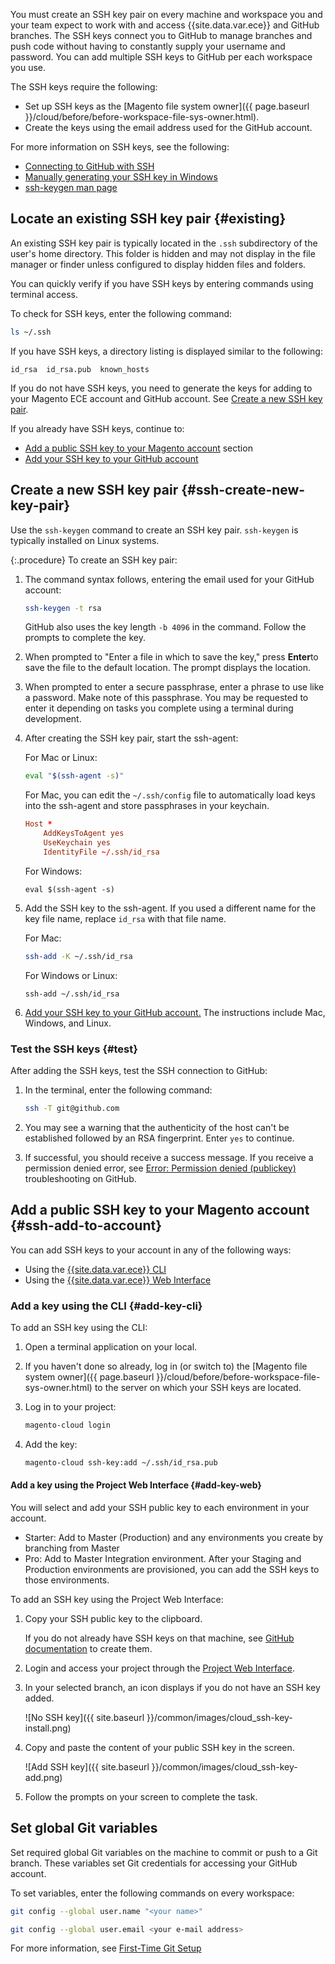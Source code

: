 You must create an SSH key pair on every machine and workspace you and your team expect to work with and access {{site.data.var.ece}} and GitHub branches. The SSH keys connect you to GitHub to manage branches and push code without having to constantly supply your username and password. You can add multiple SSH keys to GitHub per each workspace you use.

The SSH keys require the following:

*  Set up SSH keys as the [Magento file system owner]({{ page.baseurl }}/cloud/before/before-workspace-file-sys-owner.html).
*  Create the keys using the email address used for the GitHub account.

For more information on SSH keys, see the following:

*  [Connecting to GitHub with SSH](https://help.github.com/articles/connecting-to-github-with-ssh/)
*  [Manually generating your SSH key in Windows](https://docs.joyent.com/public-cloud/getting-started/ssh-keys/generating-an-ssh-key-manually/manually-generating-your-ssh-key-in-windows)
*  [ssh-keygen man page](http://linux.die.net/man/1/ssh-keygen)

## Locate an existing SSH key pair {#existing}

An existing SSH key pair is typically located in the `.ssh` subdirectory of the user's home directory. This folder is hidden and may not display in the file manager or finder unless configured to display hidden files and folders.

You can quickly verify if you have SSH keys by entering commands using terminal access.

To check for SSH keys, enter the following command:

```bash
ls ~/.ssh
```

If you have SSH keys, a directory listing is displayed similar to the following:

```terminal
id_rsa  id_rsa.pub  known_hosts
```

If you do not have SSH keys, you need to generate the keys for adding to your Magento ECE account and GitHub account. See [Create a new SSH key pair](#ssh-create-new-key-pair).

If you already have SSH keys, continue to:

*  [Add a public SSH key to your Magento account](#ssh-add-to-account) section
*  [Add your SSH key to your GitHub account](https://help.github.com/articles/adding-a-new-ssh-key-to-your-github-account/)

## Create a new SSH key pair {#ssh-create-new-key-pair}

Use the `ssh-keygen` command to create an SSH key pair. `ssh-keygen` is typically installed on Linux systems.

{:.procedure}
To create an SSH key pair:

1. The command syntax follows, entering the email used for your GitHub account:

   ```bash
   ssh-keygen -t rsa
   ```

   GitHub also uses the key length `-b 4096` in the command. Follow the prompts to complete the key.

1. When prompted to "Enter a file in which to save the key," press **Enter**to save the file to the default location. The prompt displays the location.

1. When prompted to enter a secure passphrase, enter a phrase to use like a password. Make note of this passphrase. You may be requested to enter it depending on tasks you complete using a terminal during development.

1. After creating the SSH key pair, start the ssh-agent:

   For Mac or Linux:

   ```bash
   eval "$(ssh-agent -s)"
   ```

   For Mac, you can edit the  `~/.ssh/config` file to automatically load keys into the ssh-agent and store passphrases in your keychain.

   ```conf
   Host *
       AddKeysToAgent yes
       UseKeychain yes
       IdentityFile ~/.ssh/id_rsa
   ```

    For Windows:

    ```shell
    eval $(ssh-agent -s)
    ```

1. Add the SSH key to the ssh-agent. If you used a different name for the key file name, replace `id_rsa` with that file name.

   For Mac:

   ```bash
   ssh-add -K ~/.ssh/id_rsa
   ```

   For Windows or Linux:

   ```shell
   ssh-add ~/.ssh/id_rsa
   ```

1. [Add your SSH key to your GitHub account.](https://help.github.com/articles/adding-a-new-ssh-key-to-your-github-account/) The instructions include Mac, Windows, and Linux.

### Test the SSH keys {#test}

After adding the SSH keys, test the SSH connection to GitHub:

1. In the terminal, enter the following command:

   ```bash
   ssh -T git@github.com
   ```

1. You may see a warning that the authenticity of the host can't be established followed by an RSA fingerprint. Enter `yes` to continue.

1. If successful, you should receive a success message. If you receive a permission denied error, see [Error: Permission denied (publickey)](https://help.github.com/articles/error-permission-denied-publickey) troubleshooting on GitHub.

## Add a public SSH key to your Magento account {#ssh-add-to-account}

You can add SSH keys to your account in any of the following ways:

*  Using the [{{site.data.var.ece}} CLI](#add-key-cli)
*  Using the [{{site.data.var.ece}} Web Interface](#add-key-web)

### Add a key using the CLI {#add-key-cli}

To add an SSH key using the CLI:

1. Open a terminal application on your local.
1. If you haven't done so already, log in (or switch to) the [Magento file system owner]({{ page.baseurl }}/cloud/before/before-workspace-file-sys-owner.html) to the server on which your SSH keys are located.

1. Log in to your project:

   ```bash
   magento-cloud login
   ```

1. Add the key:

   ```bash
   magento-cloud ssh-key:add ~/.ssh/id_rsa.pub
   ```

#### Add a key using the Project Web Interface {#add-key-web}

You will select and add your SSH public key to each environment in your account.

*  Starter: Add to Master (Production) and any environments you create by branching from Master
*  Pro: Add to Master Integration environment. After your Staging and Production environments are provisioned, you can add the SSH keys to those environments.

To add an SSH key using the Project Web Interface:

1. Copy your SSH public key to the clipboard.

   If you do not already have SSH keys on that machine, see [GitHub documentation](https://help.github.com/articles/generating-an-ssh-key) to create them.

1. Login and access your project through the [Project Web Interface](https://accounts.magento.cloud).
1. In your selected branch, an icon displays if you do not have an SSH key added.

   ![No SSH key]({{ site.baseurl }}/common/images/cloud_ssh-key-install.png)

1. Copy and paste the content of your public SSH key in the screen.

   ![Add SSH key]({{ site.baseurl }}/common/images/cloud_ssh-key-add.png)

1. Follow the prompts on your screen to complete the task.

## Set global Git variables

Set required global Git variables on the machine to commit or push to a Git branch. These variables set Git credentials for accessing your GitHub account.

To set variables, enter the following commands on every workspace:

```bash
git config --global user.name "<your name>"
```

```bash
git config --global user.email <your e-mail address>
```

For more information, see [First-Time Git Setup](https://git-scm.com/book/en/v2/Getting-Started-First-Time-Git-Setup#_first_time)
